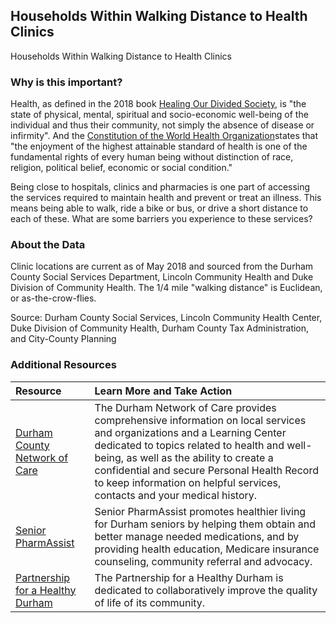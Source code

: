 ## Households Within Walking Distance to Health Clinics
Households Within Walking Distance to Health Clinics

### Why is this important?
Health, as defined in the 2018 book [Healing Our Divided Society](http://www.eisenhowerfoundation.org/link1a), is "the state of physical, mental, spiritual and socio-economic well-being of the individual and thus their community, not simply the absence of disease or infirmity". And the [Constitution of the World Health Organization](http://www.who.int/about/mission/en/)states that "the enjoyment of the highest attainable standard of health is one of the fundamental rights of every human being without distinction of race, religion, political belief, economic or social condition."

Being close to hospitals, clinics and pharmacies is one part of accessing the services required to maintain health and prevent or treat an illness. This means being able to walk, ride a bike or bus, or drive a short distance to each of these. What are some barriers you experience to these services?


### About the Data
Clinic locations are current as of May 2018 and sourced from the Durham County Social Services Department, Lincoln Community Health and Duke Division of Community Health. The 1/4 mile "walking distance" is Euclidean, or as-the-crow-flies.

Source: Durham County Social Services, Lincoln Community Health Center, Duke Division of Community Health, Durham County Tax Administration, and City-County Planning

### Additional Resources

|Resource | Learn More and Take Action | 
|:--- | :--- |
|[Durham County Network of Care](http://durham.nc.networkofcare.org/mh/)| The Durham Network of Care provides comprehensive information on local services and organizations and a Learning Center dedicated to topics related to health and well-being, as well as the ability to create a confidential and secure Personal Health Record to keep information on helpful services, contacts and your medical history.
|[Senior PharmAssist](http://www.seniorpharmassist.org/) | Senior PharmAssist promotes healthier living for Durham seniors by helping them obtain and better manage needed medications, and by providing health education, Medicare insurance counseling, community referral and advocacy.
|[Partnership for a Healthy Durham](http://healthydurham.org/)| The Partnership for a Healthy Durham is dedicated to collaboratively improve the quality of life of its community.
